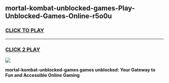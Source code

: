 
## mortal-kombat-unblocked-games-Play-Unblocked-Games-Online-r5o0u
<h3>
<a href="https://premium76.site?title=mortal-kombat-unblocked-games&ref=24A">CLICK TO PLAY</a></h3>
<hr>

<h3>
<a href="https://premium76.site?title=mortal-kombat-unblocked-games&ref=24A">CLICK 2 PLAY</a>
  
</h3>

<a href="https://premium76.site?title=mortal-kombat-unblocked-games&ref=24A"><img src="https://clearcache.store/games.png"></a>


**mortal-kombat-unblocked-games games unblocked: Your Gateway to Fun and Accessible Online Gaming**
